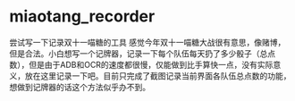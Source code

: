 # miaotang_recorder
尝试写一下记录双十一喵糖的工具
感觉今年双十一喵糖大战很有意思，像赌博，但是合法。小白想写一个记牌器，记录一下每个队伍每天扔了多少骰子（总点数），但是由于ADB和OCR的速度都很慢，仅能做到比手算快一点，没有实际意义，放在这里记录一下吧。目前只完成了截图记录当前界面各队伍总点数的功能，想做到记牌器的话这个方法似乎办不到。
